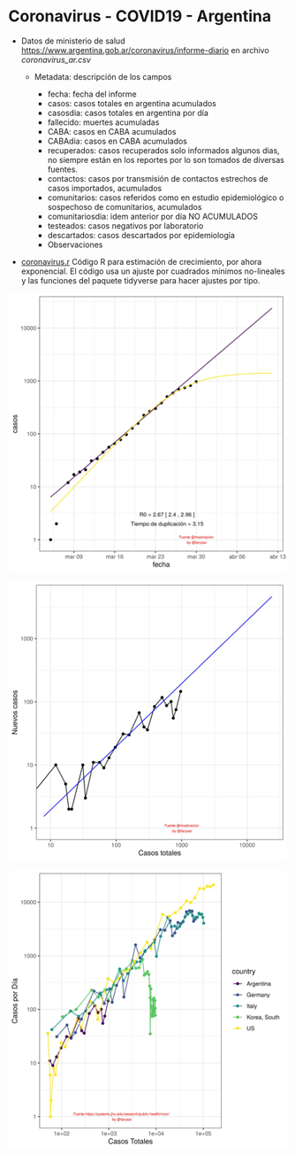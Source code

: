 # Coronavirus - COVID19 - Argentina

- Datos de ministerio de salud <https://www.argentina.gob.ar/coronavirus/informe-diario> en archivo *coronavirus_ar.csv* 

	- Metadata: descripción de los campos

		- fecha: fecha del informe
		- casos: casos totales en argentina acumulados
		- casosdia: casos totales en argentina por día
		- fallecido: muertes acumuladas
		- CABA: casos en CABA acumulados
		- CABAdia: casos en CABA acumulados
		- recuperados: casos recuperados solo informados algunos dias, no siempre están en los reportes por lo son tomados de diversas fuentes.
		- contactos: casos por transmisión de contactos estrechos de casos importados, acumulados
		- comunitarios: casos referidos como en estudio epidemiológico o sospechoso de comunitarios, acumulados 
		- comunitariosdia: idem anterior por día NO ACUMULADOS
		- testeados: casos negativos por laboratorio
		- descartados: casos descartados por epidemiología
		- Observaciones


- [coronavirus.r](coronavirus.r) Código R para estimación de crecimiento, por ahora exponencial. El código usa un ajuste por cuadrados mínimos no-lineales y las funciones del paquete tidyverse para hacer ajustes por tipo.   

![](coronaArTotalesLog.jpg)


![](coronaArNuevosVsTotales.jpg)


![](coronaGlobalNuevosVsTotales.jpg)

